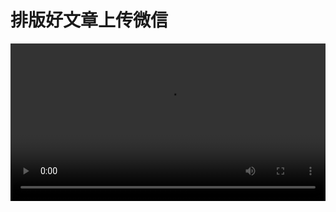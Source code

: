 # 排版好文章上传微信
<video class="centeredVideo" controls="" width="100%" height="auto" src="https://pan.mllt.cc/files/video/omtpcedu/公众号运营/将推送放进微信公众号_x264.mp4">
        浏览器版本过低，换个浏览器行不你个老六！
</video>


